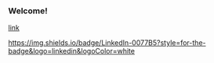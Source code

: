 ### Welcome! 


<a href="https://www.linkedin.com/in/jean-luc-lacosse-572b64172/">link</a>

https://img.shields.io/badge/LinkedIn-0077B5?style=for-the-badge&logo=linkedin&logoColor=white

<!--
**jeanlacosse/jeanlacosse** is a ✨ _special_ ✨ repository because its `README.md` (this file) appears on your GitHub profile.

Here are some ideas to get you started:

- 🔭 I’m currently working on ...
- 🌱 I’m currently learning ...
- 👯 I’m looking to collaborate on ...
- 🤔 I’m looking for help with ...
- 💬 Ask me about ...
- 📫 How to reach me: ...
- 😄 Pronouns: ...
- ⚡ Fun fact: ...
-->
